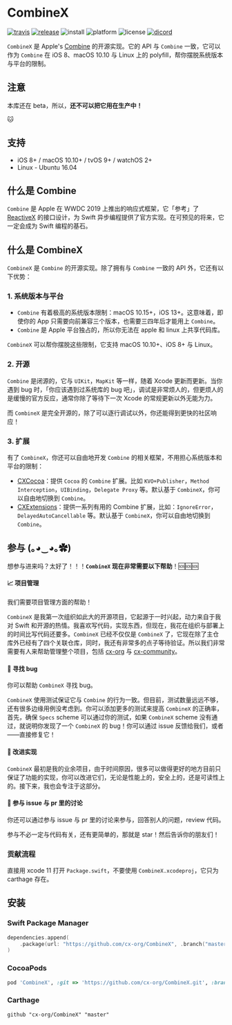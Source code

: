 # CombineX

[![travis](https://img.shields.io/travis/cx-org/CombineX.svg)](https://travis-ci.org/cx-org/CombineX)
[![release](https://img.shields.io/github/release-pre/cx-org/combinex)](https://github.com/cx-org/CombineX/releases)
![install](https://img.shields.io/badge/install-spm%20%7C%20cocoapods%20%7C%20carthage-ff69b4)
![platform](https://img.shields.io/badge/platform-ios%20%7C%20macos%20%7C%20watchos%20%7C%20tvos%20%7C%20linux-lightgrey)
![license](https://img.shields.io/github/license/cx-org/combinex?color=black)
[![dicord](https://img.shields.io/badge/chat-discord-9cf)](https://discord.gg/9vzqgZx)

`CombineX` 是 Apple's [Combine](https://developer.apple.com/documentation/combine) 的开源实现。它的 API 与 `Combine` 一致，它可以作为 `Combine` 在 iOS 8、macOS 10.10 与 Linux 上的 polyfill，帮你摆脱系统版本与平台的限制。

## 注意

本库还在 beta，所以，**还不可以把它用在生产中！**

🐱

## 支持

- iOS 8+ / macOS 10.10+ / tvOS 9+ / watchOS 2+
- Linux - Ubuntu 16.04

## 什么是 Combine

`Combine` 是 Apple 在 WWDC 2019 上推出的响应式框架，它「参考」了 [ReactiveX](http://reactivex.io/) 的接口设计，为 Swift 异步编程提供了官方实现。在可预见的将来，它一定会成为 Swift 编程的基石。

## 什么是 CombineX

`CombineX` 是 `Combine` 的开源实现。除了拥有与 `Combine` 一致的 API 外，它还有以下优势：

### 1. 系统版本与平台

- `Combine` 有着极高的系统版本限制：macOS 10.15+，iOS 13+。这意味着，即使你的 App 只需要向前兼容三个版本，也需要三四年后才能用上 `Combine`。
- `Combine` 是 Apple 平台独占的，所以你无法在 apple 和 linux 上共享代码库。

`CombineX` 可以帮你摆脱这些限制，它支持 macOS 10.10+、iOS 8+ 与 Linux。

### 2. 开源

`Combine` 是闭源的，它与 `UIKit`，`MapKit` 等一样，随着 Xcode 更新而更新。当你遇到 bug 时，「你应该遇到过系统库的 bug 吧」，调试是非常烦人的，但更烦人的是缓慢的官方反应，通常你除了等待下一次 Xcode 的常规更新以外无能为力。

而 `CombineX` 是完全开源的，除了可以逐行调试以外，你还能得到更快的社区响应！

### 3. 扩展

有了 `CombineX`，你还可以自由地开发 `Combine` 的相关框架，不用担心系统版本和平台的限制：

- [CXCocoa](https://github.com/cx-org/CXCocoa)：提供 `Cocoa` 的 `Combine` 扩展。比如 `KVO+Publisher`，`Method Interception`，`UIBinding`，`Delegate Proxy` 等。默认基于 `CombineX`，你可以自由地切换到 `Combine`。
- [CXExtensions](https://github.com/cx-org/CXExtensions)：提供一系列有用的 Combine 扩展，比如：`IgnoreError`，`DelayedAutoCancellable` 等。默认基于 `CombineX`，你可以自由地切换到 `Combine`。

## 参与 (｡◕‿◕｡✿)

想参与进来吗？太好了！！！**`CombineX` 现在非常需要以下帮助**！🆘🆘🆘

#### 📈 项目管理

我们需要项目管理方面的帮助！

`CombineX` 是我第一次组织如此大的开源项目，它起源于一时兴起，动力来自于我对 Swift 和开源的热情。我喜欢写代码，实现东西，但现在，我花在组织与部署上的时间比写代码还要多。`CombineX` 已经不仅仅是 `CombineX` 了，它现在除了主仓库外已经有了四个关联仓库，同时，我还有非常多的点子等待验证。所以我们非常需要有人来帮助管理整个项目，包括 [cx-org](https://github.com/cx-org) 与 [cx-community](https://github.com/cx-community)。

#### 🔨 寻找 bug

你可以帮助 `CombineX` 寻找 bug。

`CombineX` 使用测试保证它与 `Combine` 的行为一致。但目前，测试数量远远不够，还有很多边缘用例没考虑到。你可以添加更多的测试来提高 `CombineX` 的正确率，首先，确保 `Specs` scheme 可以通过你的测试，如果 `CombineX` scheme 没有通过，就说明你发现了一个 `CombineX` 的 bug！你可以通过 issue 反馈给我们，或者——直接修复它！

#### 💯 改进实现

`CombineX` 最初是我的业余项目，由于时间原因，很多可以做得更好的地方目前只保证了功能的实现，你可以改进它们，无论是性能上的，安全上的，还是可读性上的。接下来，我也会专注于这部分。

#### 💬 参与 issue 与 pr 里的讨论

你还可以通过参与 issue 与 pr 里的讨论来参与，回答别人的问题，review 代码。

参与不必一定与代码有关，还有更简单的，那就是 star！然后告诉你的朋友们！

### 贡献流程

直接用 xcode 11 打开 `Package.swift`，不要使用 `CombineX.xcodeproj`，它只为 carthage 存在。

## 安装

### Swift Package Manager

```swift
dependencies.append(
    .package(url: "https://github.com/cx-org/CombineX", .branch("master"))
)
```

### CocoaPods

```ruby
pod 'CombineX', :git => 'https://github.com/cx-org/CombineX.git', :branch => 'master'
```

### Carthage

```carthage
github "cx-org/CombineX" "master"
```

